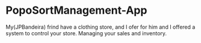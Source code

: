 # PopoSortManagement-App
My(JPBandeira) frind have a clothing store, and I ofer for him and I offered a system to control your store. Managing your sales and inventory.
